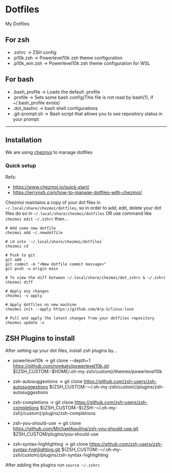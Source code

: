 # Dotfiles

My Dotfiles

## For zsh

* .zshrc                              -> ZSH config
* .p10k.zsh                           -> Powerlevel10k zsh theme configuration
* .p10k_win.zsh                       -> Powerlevel10k zsh theme configuration for WSL

## For bash

* .bash_profile                       -> Loads the default .profile
* .profile                            -> Sets some bash config(This file is not read by bash(1), if ~/.bash_profile exists)
* .dot_bashrc                         -> bash shell configurations
* .git-prompt.sh                      -> Bash script that allows you to see repository status in your prompt

---

## Installation

We are using [chezmoi](https://www.chezmoi.io/) to manage dotfiles

### Quick setup

Refs:
* https://www.chezmoi.io/quick-start/
* https://jerrynsh.com/how-to-manage-dotfiles-with-chezmoi/

Chezmoi maintains a copy of your dot files in `~/.local/share/chezmoi/dotfiles`, so in order to add, edit, delete your dot files
do so in `~/.local/share/chezmoi/dotfiles` OR use command like `chezmoi edit ~/.zshrc` then...

```
# Add some new dotfile
chezmoi add ~/.newdotfile

# cd into `~/.local/share/chezmoi/dotfiles`
chezmoi cd

# Push to git
git add .
git commit -m "<New dotfile commit message>"
git push -u origin main

# To view the diff between ~/.local/share/chezmoi/dot_zshrc & ~/.zshrc
chezmoi diff

# Apply any changes
chezmoi -v apply

# Apply dotfiles on new machine
chezmoi init --apply https://github.com/Arp-G/linux-love

# Pull and apply the latest changes from your dotfiles repository
chezmoi update -v
```

## ZSH Plugins to install

After setting up your dot files, install zsh plugins by...

* powerlevel10k             -> git clone --depth=1 https://github.com/romkatv/powerlevel10k.git ${ZSH_CUSTOM:-$HOME/.oh-my-zsh/custom}/themes/powerlevel10k

* zsh-autosuggestions       -> git clone https://github.com/zsh-users/zsh-autosuggestions ${ZSH_CUSTOM:-~/.oh-my-zsh/custom}/plugins/zsh-autosuggestions

* zsh-completions           -> git clone https://github.com/zsh-users/zsh-completions ${ZSH_CUSTOM:-${ZSH:-~/.oh-my-zsh}/custom}/plugins/zsh-completions

* zsh-you-should-use        -> git clone https://github.com/MichaelAquilina/zsh-you-should-use.git $ZSH_CUSTOM/plugins/you-should-use

* zsh-syntax-highlighting   -> git clone https://github.com/zsh-users/zsh-syntax-highlighting.git ${ZSH_CUSTOM:-~/.oh-my-zsh/custom}/plugins/zsh-syntax-highlighting

After adding the plugins run `source ~/.zshrc`
